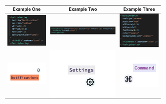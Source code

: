 #### 

Example One           | Example Two | Example Three
:-------------------------:|:-------------------------:|:-------------------------:
![tooltip one code](./assets/tooltipExOneCode.png)  |  ![tooltip two code](./assets/tooltipExTwoCode.png) | ![tooltip three code](./assets/tooltipExThreeCode.png)
![tooltip one](./assets/tooltipExOne.png) | ![tooltip two](./assets/tooltipExTwo.png) | ![tooltip three](./assets/toolTipExThree.png)

